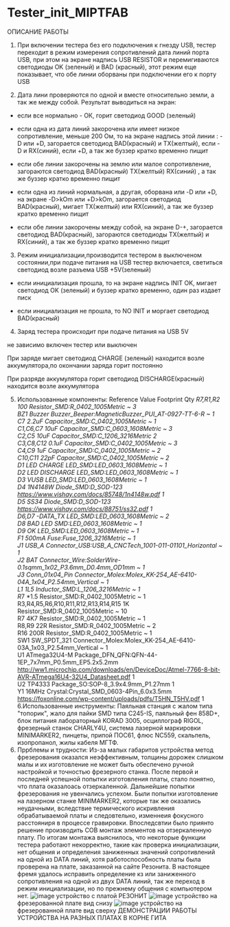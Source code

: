# Tester_init_MIPTFAB
ОПИСАНИЕ РАБОТЫ

1. При включении тестера без его подключения к гнезду USB, тестер переходит в режим измерения сопротивлений дата линий порта USB, при этом на экране надпись USB RESISTOR и перемигиваются светодиоды OK (зеленый) и BAD (красный), этот режим еще показывает, что обе линии оборваны при подключении его к порту USB

2. Дата лини проверяются по одной и вместе относительно земли, а так же между собой. Результат выводиться на экран:

- если все нормально - ОК, горит светодиод GOOD (зеленый)

- если одна из дата линий закорочена или имеет низкое сопротивление, меньше 200 Ом, то на экране надпись этой линии : -D или +D, загорается светодиод BAD(красный) и TX(желтый), если -D и RX(синий), если +D, а так же буззер кратко временно пищит

- если обе линии закорочены на землю или малое сопротивление, загораются светодиод BAD(красный) TX(желтый) RX(синий) , а так же буззер кратко временно пищит

- если одна из линий нормальная, а другая, оборвана или -D или +D, на экране -D>kOm или +D>kOm, загорается светодиод BAD(красный), мигает TX(желтый) или RX(синий), а так же буззер кратко временно пищит

- если обе линии закорочены между собой, на экране D-+, загорается светодиод BAD(красный), загораются светодиоды TX(желтый) и RX(синий), а так же буззер кратко временно пищит

3. Режим инициализации,производится тестером в выключеном состоянии,при подаче питания на USB тестер включается, светиться светодиод возле разъема USB +5V(зеленый)

- если инициализация прошла, то на экране надпись INIT OK, мигает светодиод OK (зеленый) и буззер кратко временно, один раз издает писк

- если инициализация не прошла, то NO INIT и моргает светодиод BAD(красный)

4. Заряд тестера происходит при подаче питания на USB 5V

не зависимо включен тестер или выключен

При заряде мигает светодиод CHARGE (зеленый) находится возле аккумулятора,по окончании заряда горит постоянно

При разряде аккумулятора горит светодиод DISCHARGE(красный) находится возле аккумулятора

5. Использованные компоненты: Reference	  Value	  Footprint	                      	Qty	
                             *R7,R1,R2	  100	    Resistor_SMD:R_0402_1005Metric	~	3			
                              BZ1        	Buzzer	Buzzer_Beeper:MagneticBuzzer_PUI_AT-0927-TT-6-R	~	1			
                              C*7	        *2.2uF	Capacitor_SMD:C_0402_1005Metric	~	1			
                              C1,C6,C7	  10uF	  Capacitor_SMD:C_0603_1608Metric	~	3			
                              C2,C5	      10uF	  Capacitor_SMD:C_1206_3216Metric		2			
                              C3,C8,C12  	0.1uF	  Capacitor_SMD:C_0402_1005Metric	~	3			
                              C4,C9	      1uF	    Capacitor_SMD:C_0402_1005Metric	~	2			
                              C10,C11	    22pF	  Capacitor_SMD:C_0402_1005Metric	~	2			
                              D1	    LED CHARGE	LED_SMD:LED_0603_1608Metric	~	1			
                              D2	    LED DISCHARGE	LED_SMD:LED_0603_1608Metric	~	1			
                              D3	        VUSB	  LED_SMD:LED_0603_1608Metric	~	1			
                              D4	      1N4148W	  Diode_SMD:D_SOD-123	https://www.vishay.com/docs/85748/1n4148w.pdf	1			
                              D5	        SS34	  Diode_SMD:D_SOD-123	https://www.vishay.com/docs/88751/ss32.pdf	1			
                              D6,D7	    -DATA_TX	LED_SMD:LED_0603_1608Metric	~	2			
                              D8	      BAD	LED   SMD:LED_0603_1608Metric	~	1			
                              D9	        OK	    LED_SMD:LED_0603_1608Metric	~	1			
                              F1	      500mA	    Fuse:Fuse_1206_3216Metric	~	1			
                              J1	      USB_A	    Connector_USB:USB_A_CNCTech_1001-011-01101_Horizontal	~	1			
                              J2	        BAT    	Connector_Wire:SolderWire-0.1sqmm_1x02_P3.6mm_D0.4mm_OD1mm	~	1			
                              J3	    Conn_01x04_Pin	Connector_Molex:Molex_KK-254_AE-6410-04A_1x04_P2.54mm_Vertical	~	1			
                              L1	        1L5	    Inductor_SMD:L_1206_3216Metric	~	1			
                              R*7	        *1.5	  Resistor_SMD:R_0402_1005Metric	~	1			
R3,R4,R5,R6,R10,R11,R12,R13,R14,R15	      1K	    Resistor_SMD:R_0402_1005Metric	~	10			
                              R7	        4K7	    Resistor_SMD:R_0402_1005Metric	~	1			
                              R8,R9	      22R	    Resistor_SMD:R_0402_1005Metric	~	2			
                              R16	        200R	  Resistor_SMD:R_0402_1005Metric	~	1			
                              SW1	      SW_SPDT_321	Connector_Molex:Molex_KK-254_AE-6410-03A_1x03_P2.54mm_Vertical	~	1			
                              U1	    ATmega32U4-M	Package_DFN_QFN:QFN-44-1EP_7x7mm_P0.5mm_EP5.2x5.2mm	http://ww1.microchip.com/downloads/en/DeviceDoc/Atmel-7766-8-bit-AVR-ATmega16U4-32U4_Datasheet.pdf	1			
                              U2	        TP4333	Package_SO:SOP-8_3.9x4.9mm_P1.27mm		1			
                              Y1	        16MHz	  Crystal:Crystal_SMD_0603-4Pin_6.0x3.5mm	https://foxonline.com/wp-content/uploads/pdfs/T5HN_T5HV.pdf	1
6.Использованные инструменты: Паяльная станция с жалом типа "топорик", жало для пайки SMD типа C245-IS, паяльный фен 858D+, блок питания лабораторный KORAD 3005, осциллограф RIGOL, фрезерный станок CHARLY4U, система лазерной маркировки MINIMARKER2, пинцеты,
припой ПОС61, флюс NC559, скальпель, изопропанол, жилы кабеля МГТФ.
7. Пррблемы и трудности: Из-за малых габаритов устройства метод фрезерования оказался неэффективным, толщины дорожек слишком малы и их изготовление не может быть обеспечено ручной настройкой и точностью фрезерного станка. После первой и последней успешной попытки
изготовления платы, стало понятно, что плата оказалоась отзеркаленной. Дальнейшие попытки фрезерования не увенчались успехом. Были попытки изготовление на лазерном станке MINIMARKER2, которые так же оказались неудачными, вследствие термического искривления
обрабатываемой платы и следовтельно, изменнеия фокусного расстояниря в процессе гравировки. Впоследсвтии было приянто решение производить COB монтаж элементов на отзеркаленную плату. По итогам монтажа выяснилось, что некоторые функции тестера работают некорректно,
такие как проверка инициализации, нет общения и определения заниженных значений сопротивлений на одной из DATA линий, хотя работоспособность платы была проверена на плате, заказанной на сайте Резонита. В настоящее фремя удалось исправить определение кз или заниженного сопротивления на одной из двух DATA линий, так же переход в режим инициализации, но по прежнему общения с компьютером нет. 
![image](https://github.com/user-attachments/assets/7b6a7421-635c-4fe6-8f22-bf1b03f76f65)  устройство с платой РЕЗОНИТ
![image](https://github.com/user-attachments/assets/dfca402b-816e-4592-8c97-54fc24e45005)  устройство на фрезерованной плате вид снизу
![image](https://github.com/user-attachments/assets/da4c2c95-40f1-4dc7-a2b8-a9711809e370)  устройство на фрезерованной плате вид сверху
ДЕМОНСТРАЦИИ РАБОТЫ УСТРОЙСТВА НА РАЗНЫХ ПЛАТАХ В КОРНЕ ГИТА


